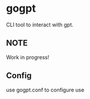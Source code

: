# gogpt

CLI tool to interact with gpt.

## NOTE

Work in progress!

## Config

use gogpt.conf to configure use
